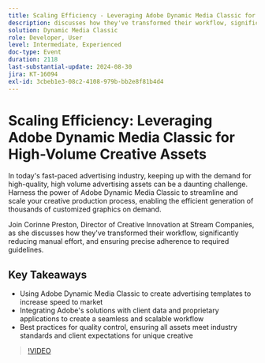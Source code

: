 ```yaml
---
title: Scaling Efficiency - Leveraging Adobe Dynamic Media Classic for High-Volume Creative Assets
description: discusses how they've transformed their workflow, significantly reducing manual effort, and ensuring precise adherence to required guidelines.## Key Takeaways  Using Adobe Dynamic Media Classic to create advertising templates to increase speed to marketIntegrating Adobe's solutions with client data and proprietary applications to create a seamless and scalable workflow  Best practices for quality control, ensuring all assets meet industry standards and client expectations for unique creative
solution: Dynamic Media Classic
role: Developer, User
level: Intermediate, Experienced
doc-type: Event
duration: 2118
last-substantial-update: 2024-08-30
jira: KT-16094
exl-id: 3cbeb1e3-08c2-4108-979b-bb2e8f81b4d4
---
```

# Scaling Efficiency: Leveraging Adobe Dynamic Media Classic for High-Volume Creative Assets

In today's fast-paced advertising industry, keeping up with the demand for high-quality, high volume advertising assets can be a daunting challenge. Harness the power of Adobe Dynamic Media Classic to streamline and scale your creative production process, enabling the efficient generation of thousands of customized graphics on demand.

Join Corinne Preston, Director of Creative Innovation at Stream Companies, as she discusses how they've transformed their workflow, significantly reducing manual effort, and ensuring precise adherence to required guidelines.

## Key Takeaways

* Using Adobe Dynamic Media Classic to create advertising templates to increase speed to market
* Integrating Adobe's solutions with client data and proprietary applications to create a seamless and scalable workflow
* Best practices for quality control, ensuring all assets meet industry standards and client expectations for unique creative

>[!VIDEO](https://video.tv.adobe.com/v/3433167/?learn=on)
